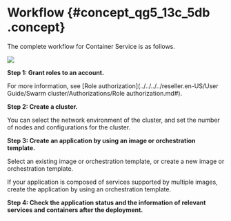 # Workflow {#concept_qg5_13c_5db .concept}

The complete workflow for Container Service is as follows.

![](http://static-aliyun-doc.oss-cn-hangzhou.aliyuncs.com/assets/img/6867/1074_en-US.png)

**Step 1: Grant roles to an account.**

For more information, see [Role authorization](../../../../reseller.en-US/User Guide/Swarm cluster/Authorizations/Role authorization.md#).

**Step 2: Create a cluster.**

You can select the network environment of the cluster, and set the number of nodes and configurations for the cluster.

**Step 3: Create an application by using an image or orchestration template.**

Select an existing image or orchestration template, or create a new image or orchestration template.

If your application is composed of services supported by multiple images, create the application by using an orchestration template.

**Step 4: Check the application status and the information of relevant services and containers after the deployment.**

